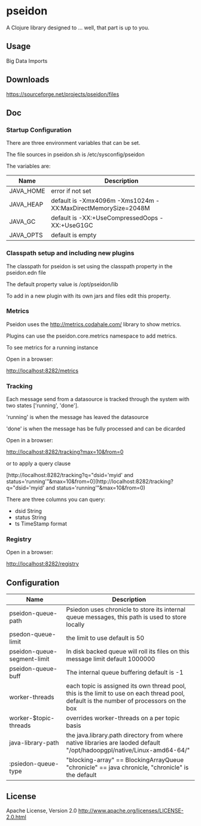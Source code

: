 # pseidon

A Clojure library designed to ... well, that part is up to you.

## Usage

Big Data Imports


## Downloads

https://sourceforge.net/projects/pseidon/files

## Doc

### Startup Configuration 

There are three environment variables that can be set.

The file sources in pseidon.sh is /etc/sysconfig/pseidon

The variables are:

| Name | Description |
| ---- | ----------- |
| JAVA_HOME | error if not set |
| JAVA_HEAP | default is -Xmx4096m -Xms1024m -XX:MaxDirectMemorySize=2048M |
| JAVA_GC   | default is -XX:+UseCompressedOops -XX:+UseG1GC |
| JAVA_OPTS | default is empty |


### Classpath setup and including new plugins

The classpath for pseidon is set using the classpath property in the pseidon.edn file

The default property value is /opt/pseidon/lib

To add in a new plugin with its own jars and files edit this property.

### Metrics

Pseidon uses the http://metrics.codahale.com/ library to show metrics.

Plugins can use the pseidon.core.metrics namespace to add metrics.

To see metrics for a running instance 

Open in a browser:

[http://localhost:8282/metrics](http://localhost:8282/metrics)

### Tracking

Each message send from a datasource is tracked through the system with two states
['running', 'done'].

'running' is when the message has leaved the datasource

'done' is when the message has be fully processed and can be dicarded

Open in a browser:

[http://localhost:8282/tracking?max=10&from=0](http://localhost:8282/tracking?max=10&from=0)


or to apply a query clause

[http://localhost:8282/tracking?q="dsid='myid' and status='running'"&max=10&from=0](http://localhost:8282/tracking?q="dsid='myid' and status='running'"&max=10&from=0)

There are three columns you can query:

  * dsid String
  * status String
  * ts TimeStamp format

### Registry

Open in a browser:

[http://localhost:8282/registry](http://localhost:8282/registry)

## Configuration

| Name | Description |
| ------ | --------- |
| pseidon-queue-path | Psiedon uses chronicle to store its internal queue messages, this path is used to store locally|
| psedon-queue-limit | the limit to use default is 50 |
| pseidon-queue-segment-limit | In disk backed queue will roll its files on this message limit default 1000000 |
| pseidon-queue-buff | The internal queue buffering default is -1 |
| worker-threads | each topic is assigned its own thread pool, this is the limit to use on each thread pool, default is the number of processors on the box|
| worker-$topic-threads | overrides worker-threads on a per topic basis |
| java-library-path | the java.library.path directory from where native libraries are laoded default "/opt/hadoopgpl/native/Linux-amd64-64/" |
| :psiedon-queue-type | "blocking-array" == BlockingArrayQueue "chronicle" == java chronicle, "chronicle" is the default |

## License

Apache License, Version 2.0
http://www.apache.org/licenses/LICENSE-2.0.html



